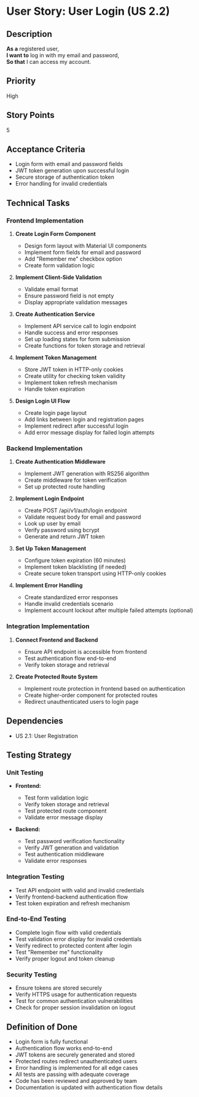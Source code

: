 # User Story: User Login (US 2.2)

## Description
**As a** registered user,  
**I want to** log in with my email and password,  
**So that** I can access my account.

## Priority
High

## Story Points
5

## Acceptance Criteria
- Login form with email and password fields
- JWT token generation upon successful login
- Secure storage of authentication token
- Error handling for invalid credentials

## Technical Tasks

### Frontend Implementation
1. **Create Login Form Component**
   - Design form layout with Material UI components
   - Implement form fields for email and password
   - Add "Remember me" checkbox option
   - Create form validation logic

2. **Implement Client-Side Validation**
   - Validate email format
   - Ensure password field is not empty
   - Display appropriate validation messages

3. **Create Authentication Service**
   - Implement API service call to login endpoint
   - Handle success and error responses
   - Set up loading states for form submission
   - Create functions for token storage and retrieval

4. **Implement Token Management**
   - Store JWT token in HTTP-only cookies
   - Create utility for checking token validity
   - Implement token refresh mechanism
   - Handle token expiration

5. **Design Login UI Flow**
   - Create login page layout
   - Add links between login and registration pages
   - Implement redirect after successful login
   - Add error message display for failed login attempts

### Backend Implementation
1. **Create Authentication Middleware**
   - Implement JWT generation with RS256 algorithm
   - Create middleware for token verification
   - Set up protected route handling

2. **Implement Login Endpoint**
   - Create POST /api/v1/auth/login endpoint
   - Validate request body for email and password
   - Look up user by email
   - Verify password using bcrypt
   - Generate and return JWT token

3. **Set Up Token Management**
   - Configure token expiration (60 minutes)
   - Implement token blacklisting (if needed)
   - Create secure token transport using HTTP-only cookies

4. **Implement Error Handling**
   - Create standardized error responses
   - Handle invalid credentials scenario
   - Implement account lockout after multiple failed attempts (optional)

### Integration Implementation
1. **Connect Frontend and Backend**
   - Ensure API endpoint is accessible from frontend
   - Test authentication flow end-to-end
   - Verify token storage and retrieval

2. **Create Protected Route System**
   - Implement route protection in frontend based on authentication
   - Create higher-order component for protected routes
   - Redirect unauthenticated users to login page

## Dependencies
- US 2.1: User Registration

## Testing Strategy

### Unit Testing
- **Frontend:**
  - Test form validation logic
  - Verify token storage and retrieval
  - Test protected route component
  - Validate error message display

- **Backend:**
  - Test password verification functionality
  - Verify JWT generation and validation
  - Test authentication middleware
  - Validate error responses

### Integration Testing
- Test API endpoint with valid and invalid credentials
- Verify frontend-backend authentication flow
- Test token expiration and refresh mechanism

### End-to-End Testing
- Complete login flow with valid credentials
- Test validation error display for invalid credentials
- Verify redirect to protected content after login
- Test "Remember me" functionality
- Verify proper logout and token cleanup

### Security Testing
- Ensure tokens are stored securely
- Verify HTTPS usage for authentication requests
- Test for common authentication vulnerabilities
- Check for proper session invalidation on logout

## Definition of Done
- Login form is fully functional
- Authentication flow works end-to-end
- JWT tokens are securely generated and stored
- Protected routes redirect unauthenticated users
- Error handling is implemented for all edge cases
- All tests are passing with adequate coverage
- Code has been reviewed and approved by team
- Documentation is updated with authentication flow details
